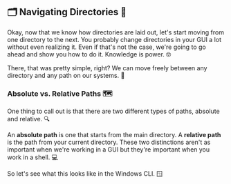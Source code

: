 ## 🗂️ Navigating Directories 📁


Okay, now that we know how directories are laid out, let's start moving from one directory to the next. You probably change directories in your GUI a lot without even realizing it. Even if that's not the case, we're going to go ahead and show you how to do it. Knowledge is power. 🤓

There, that was pretty simple, right? We can move freely between any directory and any path on our systems. 🚀

### Absolute vs. Relative Paths 🗺️

One thing to call out is that there are two different types of paths, absolute and relative. 🔍

An **absolute path** is one that starts from the main directory. A **relative path** is the path from your current directory. These two distinctions aren't as important when we're working in a GUI but they're important when you work in a shell. 💻

So let's see what this looks like in the Windows CLI. 🪟